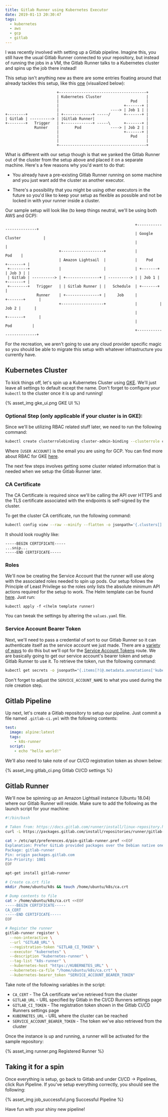 ```yaml
---
title: Gitlab Runner using Kubernetes Executor
date: 2019-01-13 20:30:47
tags:
  - kubernetes
  - aws
  - gcp
  - gitlab
---
```


I was recently involved with setting up a Gitlab pipeline. Imagine this, you still have the usual Gitlab Runner connected to your repository, but instead of running the jobs in a VM, the Gitlab Runner talks to a Kubernetes cluster and spins up the job there instead!

This setup isn't anything new as there are some entries floating around that already tackles this setup, like this [one](https://edenmal.moe/post/2017/GitLab-Kubernetes-Running-CI-Runners-in-Kubernetes/) (visualized below):

```
                       +---------------------------------------+
                       | Kubernetes Cluster                    |
                       |                                Pod    |
                       |                             +-------+ |
                       |                       ----> | Job 1 | |
+--------+             | +-------------+ -----/      +-------+ |
| Gitlab | ----------> | |Gitlab Runner|                       |
+--------+   Trigger   | +-------------+ -----\      +-------+ |
             Runner    |       Pod             ----> | Job 2 | |
                       |                             +-------+ |
                       |                                Pod    |
                       |                                       |
                       +---------------------------------------+
```

What is different with our setup though is that we yanked the Gitlab Runner out of the cluster from the setup above and placed it on a separate machine. Here's a few reasons why you'd want to do that:

* You already have a pre-existing Gitlab Runner running on some machine and you just want add the cluster as another executor.

* There's a possibility that you might be using other executors in the future so you'd like to keep your setup as flexible as possible and not be locked in with your runner inside a cluster.

Our sample setup will look like (to keep things neutral, we'll be using both AWS and GCP):

```
                                                          +-------------------------+
                                                          | Google Cluster          |
                                                          |                         |
                        +-------------------+             |                  Pod    |
                        | Amazon Lightsail  |             |    Pod        +-------+ |
 +--------+             |                   |             | +-------+     | Job 3 | |
 | Gitlab | ----------> | +---------------+ | ----------> | | Job 1 |     +-------+ |
 +--------+   Trigger   | | Gitlab Runner | |   Schedule  | +-------+               |
              Runner    | +---------------+ |     Job     |          +-------+      |
                        +-------------------+             |          | Job 2 |      |
                                                          |          +-------+      |
                                                          |             Pod         |
                                                          +-------------------------+
```

For the recreation, we aren't going to use any cloud provider specific magic so you should be able to migrate this setup with whatever infrastructure you currently have.

## Kubernetes Cluster

To kick things off, let's spin up a Kubernetes Cluster using [GKE](https://cloud.google.com/kubernetes-engine/). We'll just leave all settings to default except the name. Don't forget to configure your `kubectl` to the cluster once it is up and running!

{% asset_img gke_ui.png GKE UI %}

### Optional Step (only applicable if your cluster is in GKE):

Since we'll be utilizing RBAC related stuff later, we need to run the following command:

``` bash
kubectl create clusterrolebinding cluster-admin-binding --clusterrole cluster-admin --user [USER ACCOUNT]
```

Where `[USER ACCOUNT]` is the email you are using for GCP. You can find more about RBAC for GKE [here](https://cloud.google.com/kubernetes-engine/docs/how-to/role-based-access-control).

The next few steps involves getting some cluster related information that is needed when we setup the Gitlab Runner later.

### CA Certificate

The CA Certificate is required since we'll be calling the API over HTTPS and the TLS certificate associated with the endpoints is self-signed by the cluster.

To get the cluster CA certificate, run the following command:

``` bash
kubectl config view --raw --minify --flatten -o jsonpath='{.clusters[].cluster.certificate-authority-data}' | base64 -d
```

It should look roughly like:

```
-----BEGIN CERTIFICATE-----
...snip...
-----END CERTIFICATE-----
```

### Roles

We'll now be creating the Service Account that the runner will use along with the associated roles needed to spin up pods. Our setup follows the Principle of Least Privilege so the roles only lists the absolute minimum API actions required for the setup to work. The Helm template can be found [here](https://gitlab.com/teh-username/gitlab-k8s-proxy-demo). Just run:

```
kubectl apply -f <(helm template runner)
```

You can tweak the settings by altering the `values.yaml` file.

### Service Account Bearer Token

Next, we'll need to pass a credential of sort to our Gitlab Runner so it can authenticate itself as the service account we just made. There are a [variety of ways](https://kubernetes.io/docs/reference/access-authn-authz/authentication) to do this but we'll opt for the [Service Account Tokens](https://kubernetes.io/docs/reference/access-authn-authz/authentication/#service-account-tokens) route. We are basically going to get our service account's bearer token and setup Gitlab Runner to use it. To retrieve the token, run the following command:

``` bash
kubectl get secrets -o jsonpath="{.items[?(@.metadata.annotations['kubernetes\.io/service-account\.name']=='SERVICE_ACCOUNT_NAME')].data.token}" | base64 -d
```

Don't forget to adjust the `SERVICE_ACCOUNT_NAME` to what you used during the role creation step.

## Gitlab Pipeline

Up next, let's create a Gitlab repository to setup our pipeline. Just commit a file named `.gitlab-ci.yml` with the following contents:

``` yaml
test:
  image: alpine:latest
  tags:
    - k8s-runner
  script:
    - echo "hello world!"
```

We'll also need to take note of our CI/CD registration token as shown below:

{% asset_img gitlab_ci.png Gitlab CI/CD settings %}

## Gitlab Runner

We'll now be spinning up an Amazon Lightsail instance (Ubuntu 18.04) where our Gitlab Runner will reside. Make sure to add the following as the launch script for your machine:

``` bash
#!/bin/bash

# Taken from: https://docs.gitlab.com/runner/install/linux-repository.html
curl -L https://packages.gitlab.com/install/repositories/runner/gitlab-runner/script.deb.sh | bash

cat > /etc/apt/preferences.d/pin-gitlab-runner.pref <<EOF
Explanation: Prefer GitLab provided packages over the Debian native ones
Package: gitlab-runner
Pin: origin packages.gitlab.com
Pin-Priority: 1001
EOF

apt-get install gitlab-runner

# Create ca.crt file
mkdir /home/ubuntu/k8s && touch /home/ubuntu/k8s/ca.crt

# Dump contents to file
cat > /home/ubuntu/k8s/ca.crt <<EOF
-----BEGIN CERTIFICATE-----
CA_CERT
-----END CERTIFICATE-----
EOF

# Register the runner
gitlab-runner register \
  --non-interactive \
  --url "GITLAB_URL" \
  --registration-token "GITLAB_CI_TOKEN" \
  --executor "kubernetes" \
  --description "kubernetes-runner" \
  --tag-list "k8s-runner" \
  --kubernetes-host "https://KUBERNETES_URL" \
  --kubernetes-ca-file "/home/ubuntu/k8s/ca.crt" \
  --kubernetes-bearer_token "SERVICE_ACCOUNT_BEARER_TOKEN"
```

Take note of the following variables in the script:

* `CA_CERT` - The CA certificate we've retrieved from the cluster
* `GITLAB_URL` - URL specified by Gitlab in the CI/CD Runners settings page
* `GITLAB_CI_TOKEN` - The registration token shown in the Gitlab CI/CD Runners settings page
* `KUBERNETES_URL` - URL where the cluster can be reached
* `SERVICE_ACCOUNT_BEARER_TOKEN` - The token we've also retrieved from the cluster

Once the instance is up and running, a runner will be activated for the sample repository:

{% asset_img runner.png Registered Runner %}

## Taking it for a spin

Once everything is setup, go back to Gitlab and under CI/CD -> Pipelines, click Run Pipeline. If you've setup everything correctly, you should see the following:

{% asset_img job_successful.png Successful Pipeline %}

Have fun with your shiny new pipeline!
